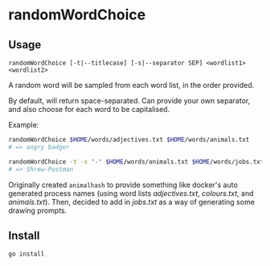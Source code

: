 # randomWordChoice

## Usage

```
randomWordChoice [-t|--titlecase] [-s|--separator SEP] <wordlist1> <wordlist2>
```

A random word will be sampled from each word list, in the order provided.

By default, will return space-separated. Can provide your own separator, and also choose for each word to be capitalised.

Example:

``` sh
randomWordChoice $HOME/words/adjectives.txt $HOME/words/animals.txt
# => angry badger

randomWordChoice -t -s "-" $HOME/words/animals.txt $HOME/words/jobs.txt
# => Shrew-Postman
```

Originally created `animalhash` to provide something like docker's auto generated process names (using word lists _adjectives.txt_, _colours.txt_, and _animals.txt_). Then, decided to add in _jobs.txt_ as a way of generating some drawing prompts.

## Install

`go install`
